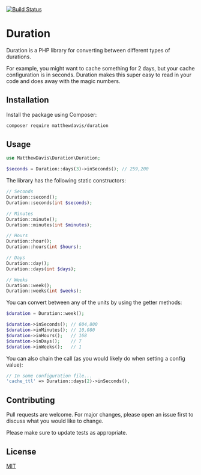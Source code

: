 [![Build Status](https://travis-ci.org/mdavis1982/duration.svg?branch=master)](https://travis-ci.org/mdavis1982/duration)

# Duration
Duration is a PHP library for converting between different types of durations. 

For example, you might want to cache something for 2 days, but your cache configuration is in seconds. Duration makes this super easy to read in your code and does away with the magic numbers.

## Installation

Install the package using Composer:

```bash
composer require matthewdavis/duration
```

## Usage

```php
use MatthewDavis\Duration\Duration;

$seconds = Duration::days(3)->inSeconds(); // 259,200
```

The library has the following static constructors:

```php
// Seconds
Duration::second();
Duration::seconds(int $seconds);

// Minutes
Duration::minute();
Duration::minutes(int $minutes);

// Hours
Duration::hour();
Duration::hours(int $hours);

// Days
Duration::day();
Duration::days(int $days);

// Weeks
Duration::week();
Duration::weeks(int $weeks);
```

You can convert between any of the units by using the getter methods:

```php
$duration = Duration::week();

$duration->inSeconds(); // 604,800
$duration->inMinutes(); // 10,080
$duration->inHours();   // 168
$duration->inDays();    // 7
$duration->inWeeks();   // 1
```

You can also chain the call (as you would likely do when setting a config value):

```php
// In some configuration file...
'cache_ttl' => Duration::days(2)->inSeconds(),
```

## Contributing
Pull requests are welcome. For major changes, please open an issue first to discuss what you would like to change.

Please make sure to update tests as appropriate.

## License
[MIT](./LICENSE.md)
